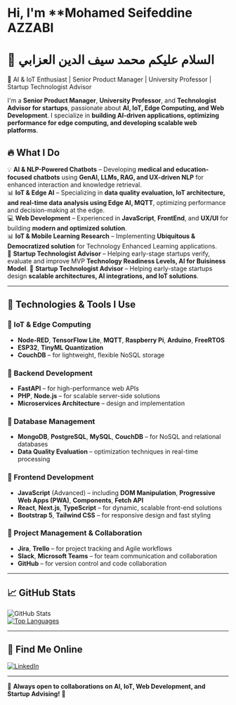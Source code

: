 # Hi, I'm **Mohamed Seifeddine AZZABI
# 👋 السلام عليكم **محمد سيف الدين العزابي**  

🚀 AI & IoT Enthusiast | Senior Product Manager | University Professor | Startup Technologist Advisor  


I'm a **Senior Product Manager**, **University Professor**, and **Technologist Advisor for startups**, passionate about **AI, IoT, Edge Computing, and Web Development**. I specialize in **building AI-driven applications, optimizing performance for edge computing, and developing scalable web platforms**.  

## 🔥 **What I Do**  
💡 **AI & NLP-Powered Chatbots** – Developing **medical and education-focused chatbots** using **GenAI, LLMs, RAG, and UX-driven NLP** for enhanced interaction and knowledge retrieval.  
📊 **IoT & Edge AI** – Specializing in **data quality evaluation, IoT architecture, and real-time data analysis using Edge AI, MQTT**, optimizing performance and decision-making at the edge.  
💻 **Web Development** – Experienced in **JavaScript**, **FrontEnd**, and **UX/UI** for building **modern and optimized solution**.  
📊 **IoT & Mobile Learning Research** – Implementing **Ubiquitous & Democratized solution** for Technology Enhanced Learning applications.  
🚀 **Startup Technologist Advisor** – Helping early-stage startups verify, evaluate and improve MVP **Technology Readiness Levels, AI for Buisiness Model**. 
🚀 **Startup Technologist Advisor** – Helping early-stage startups design **scalable architectures, AI integrations, and IoT solutions**.  

---

## 🚀 **Technologies & Tools I Use**  

### **🔹 IoT & Edge Computing**  
- **Node-RED**, **TensorFlow Lite**, **MQTT**, **Raspberry Pi**, **Arduino**, **FreeRTOS**  
- **ESP32**, **TinyML Quantization**  
- **CouchDB** – for lightweight, flexible NoSQL storage

### **🔹 Backend Development**  
- **FastAPI** – for high-performance web APIs  
- **PHP**, **Node.js** – for scalable server-side solutions  
- **Microservices Architecture** – design and implementation  

### **🔹 Database Management**  
- **MongoDB**, **PostgreSQL**, **MySQL**, **CouchDB** – for NoSQL and relational databases  
- **Data Quality Evaluation** – optimization techniques in real-time processing  

### **🔹 Frontend Development**  
- **JavaScript** (Advanced) – including **DOM Manipulation**, **Progressive Web Apps (PWA)**, **Components**, **Fetch API**  
- **React**, **Next.js**, **TypeScript** – for dynamic, scalable front-end solutions  
- **Bootstrap 5**, **Tailwind CSS** – for responsive design and fast styling  

### **🔹 Project Management & Collaboration**  
- **Jira**, **Trello** – for project tracking and Agile workflows  
- **Slack**, **Microsoft Teams** – for team communication and collaboration  
- **GitHub** – for version control and code collaboration  

---

## 📈 **GitHub Stats**  
![GitHub Stats](https://github-readme-stats.vercel.app/api?username=technologue&show_icons=true&theme=tokyonight)  
[![Top Languages](https://github-readme-stats.vercel.app/api/top-langs/?username=technologue&layout=compact)](https://github.com/technologue)  

---

## 🔗 **Find Me Online**  
[![LinkedIn](https://img.shields.io/badge/-LinkedIn-blue?logo=linkedin&style=flat)](https://www.linkedin.com/in/azzabis)  


---

🔹 **Always open to collaborations on AI, IoT, Web Development, and Startup Advising!** 🚀  

